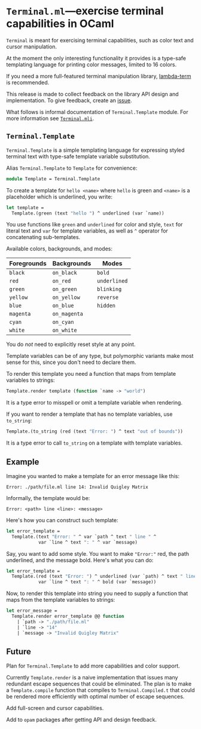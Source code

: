 `Terminal.ml`—exercise terminal capabilities in OCaml
======================================================

`Terminal` is meant for exercising terminal capabilities, such as color text and cursor manipulation.

At the moment the only interesting functionality it provides is a type-safe templating language for printing color messages, limited to 16 colors.

If you need a more full-featured terminal manipulation library, [lambda-term](https://github.com/diml/lambda-term) is recommended.

This release is made to collect feedback on the library API design and implementation. To give feedback, create an [issue](https://github.com/keleshev/Terminal.ml/issues/new).

What follows is informal documentation of `Terminal.Template` module.
For more information see [`Terminal.mli`](https://github.com/keleshev/Terminal.ml/blob/master/Terminal.ml).


`Terminal.Template`
-------------------

`Terminal.Template` is a simple templating language for expressing styled terminal text with type-safe template variable substitution.

Alias `Terminal.Template` to `Template` for convenience:

```ocaml
module Template = Terminal.Template
```

To create a template for `hello <name>` where `hello` is green and `<name>` is a placeholder which is underlined, you write:

```ocaml
let template =
  Template.(green (text "hello ") ^ underlined (var `name))
```

You use functions like `green` and `underlined` for color and style, `text` for literal text and `var` for template variables, as well as `^` operator for concatenating sub-templates.

Available colors, backgrounds, and modes:

| Foregrounds | Backgrounds  | Modes        |
| ----------- | ------------ | ------------ |
| `black`     | `on_black`   | `bold`       |
| `red`       | `on_red`     | `underlined` |
| `green`     | `on_green`   | `blinking`   |
| `yellow`    | `on_yellow`  | `reverse`    |
| `blue`      | `on_blue`    | `hidden`     |
| `magenta`   | `on_magenta` |              |
| `cyan`      | `on_cyan`    |              |
| `white`     | `on_white`   |              |

You do *not* need to explicitly reset style at any point.

Template variables can be of any type, but polymorphic variants make most sense for this, since you don't need to declare them.

To render this template you need a function that maps from template variables to strings:

```ocaml
Template.render template (function `name -> "world")
```

It is a type error to misspell or omit a template variable when rendering.

If you want to render a template that has no template variables, use `to_string`:

```ocaml
Template.(to_string (red (text "Error: ") ^ text "out of bounds"))
```

It is a type error to call `to_string` on a template with template variables.


Example
-------

Imagine you wanted to make a template for an error message like this:

    Error: ./path/file.ml line 14: Invalid Quigley Matrix

Informally, the template would be:

    Error: <path> line <line>: <message>

Here's how you can construct such template:

```ocaml
let error_template =
  Template.(text "Error: " ^ var `path ^ text " line " ^
            var `line ^ text ": " ^ var `message)
```

Say, you want to add some style. You want to make `"Error:"` red, the path underlined, and the message bold. Here's what you can do:


```ocaml
let error_template =
  Template.(red (text "Error: ") ^ underlined (var `path) ^ text " line " ^
            var `line ^ text ": " ^ bold (var `message))
```

Now, to render this template into string you need to supply a function that maps from the template variables to strings:

```ocaml
let error_message =
  Template.render error_template @@ function
    | `path -> "./path/file.ml"
    | `line -> "14"
    | `message -> "Invalid Quigley Matrix"
```

Future
------

Plan for `Terminal.Template` to add more capabilities and color support.

Currently `Template.render` is a naive implementation that issues many redundant escape sequences that could be eliminated.
The plan is to make a `Template.compile` function that compiles to `Terminal.Compiled.t` that could be rendered more efficiently with optimal number of escape sequences.

Add full-screen and cursor capabilities.

Add to `opam` packages after getting API and design feedback.
